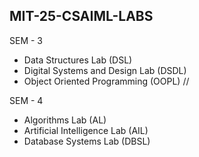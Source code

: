 ## MIT-25-CSAIML-LABS
SEM - 3
  - Data Structures Lab (DSL)
  - Digital Systems and Design Lab (DSDL)
  - Object Oriented Programming (OOPL) //
  
SEM - 4
  - Algorithms Lab (AL)
  - Artificial Intelligence Lab (AIL)
  - Database Systems Lab (DBSL)
